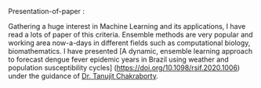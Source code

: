  Presentation-of-paper :
 
 Gathering a huge interest in Machine Learning and its applications, I have read a lots of paper of this criteria. 
 Ensemble methods are very popular and working area now-a-days in different fields such as computational biology, biomathematics.
 I have presented  [A dynamic, ensemble learning approach to forecast dengue fever epidemic years in Brazil using weather and population susceptibility cycles]
 (https://doi.org/10.1098/rsif.2020.1006) under the guidance of [Dr. Tanujit Chakraborty](https://www.ctanujit.org/).

